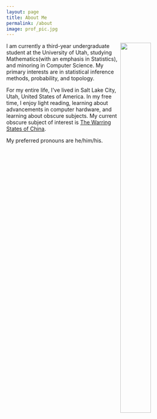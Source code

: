 ```yaml
---
layout: page
title: About Me
permalink: /about
image: prof_pic.jpg
---
```


<img src="{{ site.github.url }}/assets/img/{{ page.image }}"
            width = "40%"
            height = "50%"
            style = "float: right">
            
I am currently a third-year undergraduate student at the University of Utah, studying Mathematics(with an emphasis in Statistics), and minoring in Computer Science. My primary interests are in statistical inference methods, probability, and topology. 

For my entire life, I've lived in Salt Lake City, Utah, United States of America. In my free time, I enjoy light reading, learning about advancements in computer hardware, and learning about obscure subjects. My current obscure subject of interest is [The Warring States of China](https://en.wikipedia.org/wiki/Warring_States_period).

My preferred pronouns are he/him/his.
